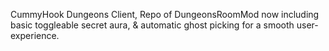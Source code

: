 CummyHook Dungeons Client, Repo of DungeonsRoomMod now including basic toggleable secret aura, & automatic ghost picking for a smooth user-experience.
